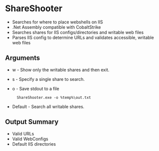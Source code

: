 ﻿# ShareShooter

   - Searches for where to place webshells on IIS
   - .Net Assembly compatible with CobaltStrike
   - Searches shares for IIS configs/directories and writable web files
   - Parses IIS config to determine URLs and validates accessible, writable web files


## Arguments

- w
		- Show only the writable shares and then exit.
- s 
		- Specify a single share to search.
- o
		- Save stdout to a file
			
			
		ShareShooter.exe -o %temp%\out.txt

- Default
		- Search all writable shares.


## Output Summary
- Valid URLs
- Valid WebConfigs
- Default IIS directories